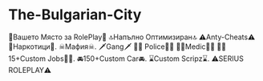 # The-Bulgarian-City
👑Вашето Място за RolePlay👑  🔝Напълно Оптимизиран🔝  ⚠️Anty-Cheats⚠️  🌿Наркотици🌿. ☠Мафия☠. 🗡Gang🗡 👮‍♂️ Police👨‍✈️  👩‍🔬Medic👩‍🔬  👨‍💼15+Custom Jobs👨‍💼. 🚘150+Custom Car🚘.  ⌛Custom Scripz⌛. ⚠️SERIUS ROLEPLAY⚠️    
